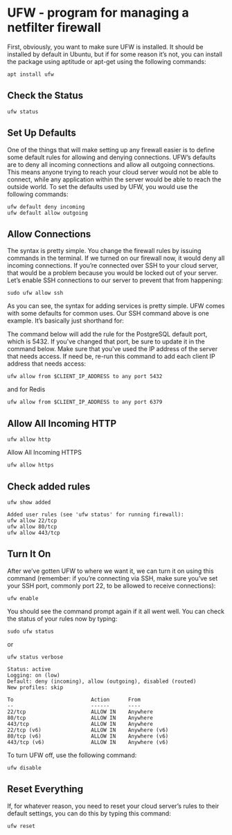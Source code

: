 # UFW - program for managing a netfilter firewall

First, obviously, you want to make sure UFW is installed. It should be installed by default in Ubuntu, but if for some reason it’s not, you can install the package using aptitude or apt-get using the following commands:

```
apt install ufw
```

## Check the Status

```
ufw status
```

## Set Up Defaults

One of the things that will make setting up any firewall easier is to define some default rules for allowing and denying connections. UFW’s defaults are to deny all incoming connections and allow all outgoing connections. This means anyone trying to reach your cloud server would not be able to connect, while any application within the server would be able to reach the outside world. To set the defaults used by UFW, you would use the following commands:

```
ufw default deny incoming
ufw default allow outgoing
```

## Allow Connections

The syntax is pretty simple. You change the firewall rules by issuing commands in the terminal. If we turned on our firewall now, it would deny all incoming connections. If you’re connected over SSH to your cloud server, that would be a problem because you would be locked out of your server. Let’s enable SSH connections to our server to prevent that from happening:

```
sudo ufw allow ssh
```

As you can see, the syntax for adding services is pretty simple. UFW comes with some defaults for common uses. Our SSH command above is one example. It’s basically just shorthand for:

The command below will add the rule for the PostgreSQL default port, which is 5432. If you've changed that port, be sure to update it in the command below. Make sure that you've used the IP address of the server that needs access. If need be, re-run this command to add each client IP address that needs access:

```
ufw allow from $CLIENT_IP_ADDRESS to any port 5432
```

and for Redis

```
ufw allow from $CLIENT_IP_ADDRESS to any port 6379
```

## Allow All Incoming HTTP

```
ufw allow http
```

Allow All Incoming HTTPS

```
ufw allow https
```

## Check added rules

```
ufw show added
```

```
Added user rules (see 'ufw status' for running firewall):
ufw allow 22/tcp
ufw allow 80/tcp
ufw allow 443/tcp
```

## Turn It On

After we’ve gotten UFW to where we want it, we can turn it on using this command (remember: if you’re connecting via SSH, make sure you’ve set your SSH port, commonly port 22, to be allowed to receive connections):


```
ufw enable
```

You should see the command prompt again if it all went well. You can check the status of your rules now by typing:

```
sudo ufw status
```

or

```
ufw status verbose
```

```
Status: active
Logging: on (low)
Default: deny (incoming), allow (outgoing), disabled (routed)
New profiles: skip

To                         Action      From
--                         ------      ----
22/tcp                     ALLOW IN    Anywhere
80/tcp                     ALLOW IN    Anywhere
443/tcp                    ALLOW IN    Anywhere
22/tcp (v6)                ALLOW IN    Anywhere (v6)
80/tcp (v6)                ALLOW IN    Anywhere (v6)
443/tcp (v6)               ALLOW IN    Anywhere (v6)
```

To turn UFW off, use the following command:

```
ufw disable
```

## Reset Everything

If, for whatever reason, you need to reset your cloud server’s rules to their default settings, you can do this by typing this command:

```
ufw reset
```
